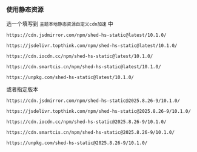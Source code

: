 ### 使用静态资源

选一个填写到 `主题本地静态资源自定义cdn加速` 中

```
https://cdn.jsdmirror.com/npm/shed-hs-static@latest/10.1.0/
```

```
https://jsdelivr.topthink.com/npm/shed-hs-static@latest/10.1.0/
```

```
https://cdn.iocdn.cc/npm/shed-hs-static@latest/10.1.0/
```

```
https://cdn.smartcis.cn/npm/shed-hs-static@latest/10.1.0/
```

```
https://unpkg.com/shed-hs-static@latest/10.1.0/
```

或者指定版本

```
https://cdn.jsdmirror.com/npm/shed-hs-static@2025.8.26-9/10.1.0/
```

```
https://jsdelivr.topthink.com/npm/shed-hs-static@2025.8.26-9/10.1.0/
```

```
https://cdn.iocdn.cc/npm/shed-hs-static@2025.8.26-9/10.1.0/
```

```
https://cdn.smartcis.cn/npm/shed-hs-static@2025.8.26-9/10.1.0/
```

```
https://unpkg.com/shed-hs-static@2025.8.26-9/10.1.0/
```